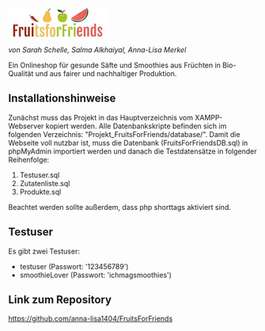 ![FruitsForFriends Logo](assets/images/logo.jpg)

*von Sarah Schelle, Salma Alkhaiyal, Anna-Lisa Merkel*

Ein Onlineshop für gesunde Säfte und Smoothies aus Früchten in Bio-Qualität und aus fairer und nachhaltiger Produktion.
## Installationshinweise
Zunächst muss das Projekt in das Hauptverzeichnis vom XAMPP-Webserver kopiert werden.
Alle Datenbankskripte befinden sich im folgenden Verzeichnis: "Projekt_FruitsForFriends/database/".
Damit die Webseite voll nutzbar ist, muss die Datenbank (FruitsForFriendsDB.sql) in phpMyAdmin importiert werden und danach die Testdatensätze in folgender Reihenfolge:
1. Testuser.sql
2. Zutatenliste.sql
3. Produkte.sql

Beachtet werden sollte außerdem, dass php shorttags aktiviert sind.

## Testuser
Es gibt zwei Testuser:
* testuser (Passwort: '123456789')
* smoothieLover (Passwort: 'ichmagsmoothies')

## Link zum Repository
https://github.com/anna-lisa1404/FruitsForFriends
